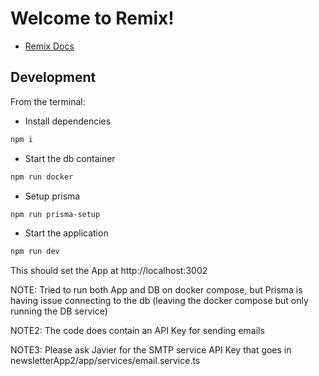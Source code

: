 # Welcome to Remix!

- [Remix Docs](https://remix.run/docs)

## Development

From the terminal:

- Install dependencies
  
```sh
npm i
```

- Start the db container

```sh
npm run docker
```

- Setup prisma

```sh
npm run prisma-setup
```

- Start the application

```sh
npm run dev
```

This should set the App at http://localhost:3002


NOTE: Tried to run both App and DB on docker compose, but Prisma is having issue connecting to the db (leaving the docker compose but only running the DB service)

NOTE2: The code does contain an API Key for sending emails

NOTE3: Please ask Javier for the SMTP service API Key that goes in newsletterApp2/app/services/email.service.ts